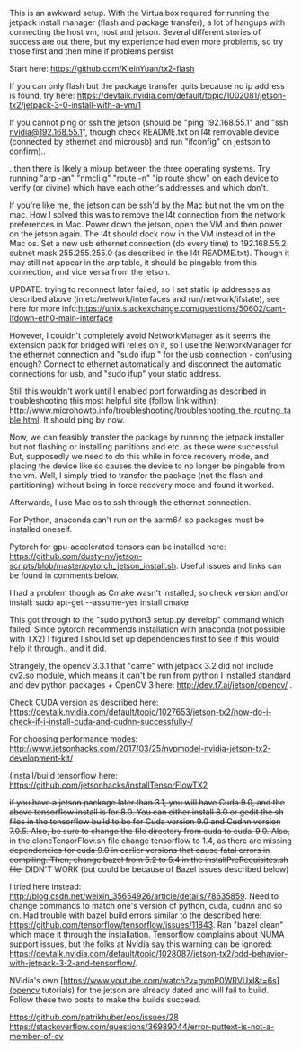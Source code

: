 This is an awkward setup. With the Virtualbox required for running the jetpack install manager (flash and package transfer), a lot of hangups with connecting the host vm, host and jetson. Several different stories of success are out there, but my experience had even more problems, so try those first and then mine if problems persist

Start here: https://github.com/KleinYuan/tx2-flash

If you can only flash but the package transfer quits because no ip address is found, try here: https://devtalk.nvidia.com/default/topic/1002081/jetson-tx2/jetpack-3-0-install-with-a-vm/1

If you cannot ping or ssh the jetson (should be "ping 192.168.55.1" and "ssh nvidia@192.168.55.1", though check README.txt on l4t removable device (connected by ethernet and microusb) and run "ifconfig" on jestson to confirm)..

..then there is likely a mixup between the three operating systems. Try running "arp -an" "nmcli g" "route -n" "ip route show" on each device to verify (or divine) which have each other's addresses and which don't.

If you're like me, the jetson can be ssh'd by the Mac but not the vm on the mac. How I solved this was to remove the l4t connection from the network preferences in Mac. Power down the jetson, open the VM and then power on the jetson again. The l4t should dock now in the VM instead of in the Mac os. Set a new usb ethernet connection (do every time) to 192.168.55.2 subnet mask 255.255.255.0 (as described in the l4t README.txt). Though it may still not appear in the arp table, it should be pingable from this connection, and vice versa from the jetson. 

UPDATE: trying to reconnect later failed, so I set static ip addresses as described above (in etc/network/interfaces and run/network/ifstate), see here for more info:https://unix.stackexchange.com/questions/50602/cant-ifdown-eth0-main-interface

However, I couldn't completely avoid NetworkManager as it seems the extension pack for bridged wifi relies on it, so I use the NetworkManager for the ethernet connection and "sudo ifup <usb>" for the usb connection - confusing enough? Connect to ethernet automatically and disconnect the automatic connections for usb, and "sudo ifup" your static address.

Still this wouldn't work until I enabled port forwarding as described in troubleshooting this most helpful site (follow link within): http://www.microhowto.info/troubleshooting/troubleshooting_the_routing_table.html. It should ping by now.

Now, we can feasibly transfer the package by running the jetpack installer but not flashing or installing partitions and etc. as these were successful. But, supposedly we need to do this while in force recovery mode, and placing the device like so causes the device to no longer be pingable from the vm. Well, I simply tried to transfer the package (not the flash and partitioning) without being in force recovery mode and found it worked. 

Afterwards, I use Mac os to ssh through the ethernet connection.

For Python, anaconda can't run on the aarm64 so packages must be installed oneself. 

Pytorch for gpu-accelerated tensors can be installed here: https://github.com/dusty-nv/jetson-scripts/blob/master/pytorch_jetson_install.sh. Useful issues and links can be found in comments below. 

I had a problem though as Cmake wasn't installed, so check version and/or install: sudo apt-get --assume-yes install cmake

This got through to the "sudo python3 setup.py develop" command which failed. Since pytorch recommends installation with anaconda (not possible with TX2) I figured I should set up dependencies first to see if this would help it through.. and it did.

Strangely, the opencv 3.3.1 that "came" with jetpack 3.2 did not include cv2.so module, which means it can't be run from python
I installed standard and dev python packages + OpenCV 3 here: http://dev.t7.ai/jetson/opencv/ . 

Check CUDA version as described here: https://devtalk.nvidia.com/default/topic/1027653/jetson-tx2/how-do-i-check-if-i-install-cuda-and-cudnn-successfully-/

For choosing performance modes: http://www.jetsonhacks.com/2017/03/25/nvpmodel-nvidia-jetson-tx2-development-kit/

(install/build tensorflow here: https://github.com/jetsonhacks/installTensorFlowTX2

~~if you have a jetson package later than 3.1, you will have Cuda 9.0, and the above tensorflow install is for 8.0. You can either install 8.0 or gedit the sh files in the tensorflow build to be for Cuda version 9.0 and Cudnn version 7.0.5. Also, be sure to change the file directory from cuda to cuda-9.0. Also, in the cloneTensorFlow.sh file change tensorflow to 1.4, as there are missing dependencies for cuda 9.0 in earlier versions that cause fatal errors in compiling. Then, change bazel from 5.2 to 5.4 in the installPreRequisites.sh file.~~ DIDN'T WORK (but could be because of Bazel issues described below)

I tried here instead: http://blog.csdn.net/weixin_35654926/article/details/78635859. Need to change commands to match one's version of python, cuda, cudnn and so on. Had trouble with bazel build errors similar to the described here: https://github.com/tensorflow/tensorflow/issues/11843. Ran "bazel clean" which made it through the installation. Tensorflow complains about NUMA support issues, but the folks at Nvidia say this warning can be ignored: https://devtalk.nvidia.com/default/topic/1028087/jetson-tx2/odd-behavior-with-jetpack-3-2-and-tensorflow/. 

NVidia's own [https://www.youtube.com/watch?v=gvmP0WRVUxI&t=6s](opencv tutorials) for the jetson are already dated and will fail to build. Follow these two posts to make the builds succeed.

https://github.com/patrikhuber/eos/issues/28
https://stackoverflow.com/questions/36989044/error-puttext-is-not-a-member-of-cv




